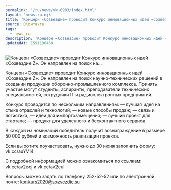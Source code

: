 ```yaml
---
permalink: '/ru/news/vk-6983/index.html'
layout: 'news.ru.njk'
title: 'Концерн «Созвездие» проводит Конкурс инновационных идей «Созвездие Z». Он направлен на поиск на…'
source: ВКонтакте
tags:
  - news_ru
description: 'Концерн «Созвездие» проводит Конкурс инновационных идей «Созвездие Z». Он направлен на поиск на…'
updatedAt: 1591196460
---
```

![Концерн «Созвездие» проводит Конкурс инновационных идей «Созвездие Z». Он направлен на поиск на…](https://sun9-63.userapi.com/impg/c855524/v855524980/242f79/_Y83JEwznZE.jpg?size=1280x851&quality=96&proxy=1&sign=2657d673a7c960fb9da6afebda79354d&c_uniq_tag=vRu51OZOGb9yja1p--2HAG85EcK9_qzcs4lxyXTQLMQ&type=album)

Концерн «Созвездие» проводит Конкурс инновационных идей «Созвездие Z». Он направлен на поиск научно-технических решений в создании продукции оборонно-промышленного комплекса. Принять участие могут студенты, аспиранты, преподаватели технических специальностей, сотрудники IT и радиоэлектронных предприятий.

Конкурс проводится по нескольким направлениям:
— лучшая идея на стыке отраслей и технологий;
— новые способы продаж;
— связь и логистика;
— идеи для импортозамещения;
— лучший проект для стартапа;
— продукт для удаленного и бесконтактного сервиса.

В каждой из номинаций победитель получит вознаграждение в размере 50 000 рублей и возможность реализации проекта.

Если вы хотите поучаствовать, нужно до 30 июня заполнить форму: vk.cc/auYVI4

С подробной информацией можно ознакомиться по ссылкам: vk.cc/av2eoj и vk.cc/av2eul

Вопросы можно задать по телефону 252-52-52 или по электронной почте: konkurs2020@sozvezdie.su
